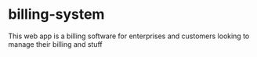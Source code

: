 # billing-system
This web app is a billing software for enterprises and customers looking to manage their billing and stuff

